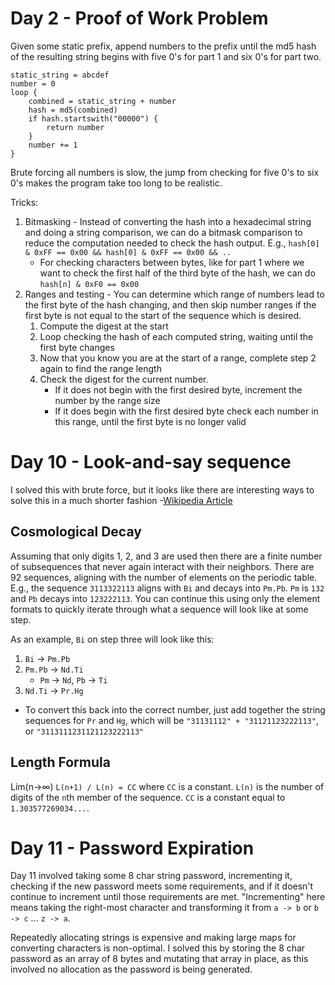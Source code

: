 # Day 2 - Proof of Work Problem
Given some static prefix, append numbers to the prefix until the md5 hash of the resulting string begins
with five 0's for part 1 and six 0's for part two.
```
static_string = abcdef
number = 0
loop {
    combined = static_string + number
    hash = md5(combined)
    if hash.startswith("00000") {
        return number
    }
    number += 1
}
```

Brute forcing all numbers is slow, the jump from checking for five 0's to six 0's makes the program
take too long to be realistic.

Tricks:
1. Bitmasking - Instead of converting the hash into a hexadecimal string and doing a string comparison, we can
   do a bitmask comparison to reduce the computation needed to check the hash output. E.g., `hash[0] & 0xFF == 0x00 && hash[0] & 0xFF == 0x00 && ..`
    - For checking characters between bytes, like for part 1 where we want to check the first half of the third byte of the hash, we can do `hash[n] & 0xF0 == 0x00`
2. Ranges and testing - You can determine which range of numbers lead to the first byte of the hash changing, and then skip number ranges if the first byte is not equal
   to the start of the sequence which is desired.
    1. Compute the digest at the start
    2. Loop checking the hash of each computed string, waiting until the first byte changes
    3. Now that you know you are at the start of a range, complete step 2 again to find the range length
    4. Check the digest for the current number.
        - If it does not begin with the first desired byte, increment the number by the range size
        - If it does begin with the first desired byte check each number in this range, until the first byte is no longer valid

# Day 10 - Look-and-say sequence
I solved this with brute force, but it looks like there are interesting ways to solve this in a much shorter fashion -[Wikipedia Article](https://en.wikipedia.org/wiki/Look-and-say_sequence)

## Cosmological Decay
Assuming that only digits 1, 2, and 3 are used then there are a finite number of subsequences that never again interact with their neighbors. There are 92 sequences,
aligning with the number of elements on the periodic table. E.g., the sequence `3113322113` aligns with `Bi` and decays into `Pm.Pb`. `Pm` is `132` and `Pb` decays into `123222113`. You can
continue this using only the element formats to quickly iterate through what a sequence will look like at some step.

As an example, `Bi` on step three will look like this:
1. `Bi` -> `Pm.Pb`
2. `Pm.Pb` -> `Nd.Ti`
    - `Pm` -> `Nd`, `Pb` -> `Ti`
3. `Nd.Ti` -> `Pr.Hg`
  - To convert this back into the correct number, just add together the string sequences for `Pr` and `Hg`, which will be `"31131112" + "31121123222113"`, or `"3113111231121123222113"`

## Length Formula
Lim(n->∞) `L(n+1) / L(n) = CC` where `CC` is a constant. `L(n)` is the number of digits of the `n`th member of the sequence. `CC` is a constant equal to
`1.303577269034...`.

# Day 11 - Password Expiration
Day 11 involved taking some 8 char string password, incrementing it, checking if the new password meets some requirements, and if it doesn't continue to
increment until those requirements are met. "Incrementing" here means taking the right-most character and transforming it from `a -> b` or `b -> c` ... `z -> a`.

Repeatedly allocating strings is expensive and making large maps for converting characters is non-optimal. I solved this by storing the 8 char password as an
array of 8 bytes and mutating that array in place, as this involved no allocation as the password is being generated.

